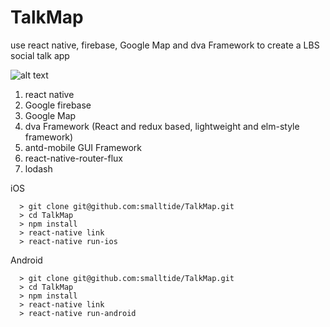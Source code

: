 # TalkMap
use react native, firebase, Google Map and dva Framework to create a LBS social talk app

![alt text](https://github.com/smalltide/TalkMap/blob/master/screenshot.gif "TalkMap")

1. react native
2. Google firebase
3. Google Map
4. dva Framework (React and redux based, lightweight and elm-style framework)
5. antd-mobile GUI Framework
6. react-native-router-flux
7. lodash

iOS
```
  > git clone git@github.com:smalltide/TalkMap.git
  > cd TalkMap
  > npm install
  > react-native link
  > react-native run-ios
```
Android
```
  > git clone git@github.com:smalltide/TalkMap.git
  > cd TalkMap
  > npm install
  > react-native link
  > react-native run-android
```
